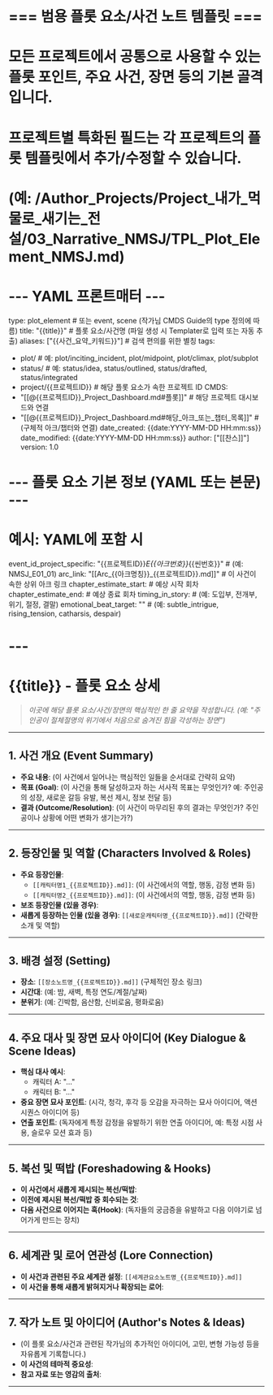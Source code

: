 # === 범용 플롯 요소/사건 노트 템플릿 ===
# 모든 프로젝트에서 공통으로 사용할 수 있는 플롯 포인트, 주요 사건, 장면 등의 기본 골격입니다.
# 프로젝트별 특화된 필드는 각 프로젝트의 플롯 템플릿에서 추가/수정할 수 있습니다.
# (예: /Author_Projects/Project_내가_먹물로_새기는_전설/03_Narrative_NMSJ/TPL_Plot_Element_NMSJ.md)

# --- YAML 프론트매터 ---
type: plot_element # 또는 event, scene (작가님 CMDS Guide의 type 정의에 따름)
title: "{{title}}" # 플롯 요소/사건명 (파일 생성 시 Templater로 입력 또는 자동 추출)
aliases: ["{{사건_요약_키워드}}"] # 검색 편의를 위한 별칭
tags:
  - plot/ # 예: plot/inciting_incident, plot/midpoint, plot/climax, plot/subplot
  - status/ # 예: status/idea, status/outlined, status/drafted, status/integrated
  - project/{{프로젝트ID}} # 해당 플롯 요소가 속한 프로젝트 ID
CMDS:
  - "[[@{{프로젝트ID}}_Project_Dashboard.md#플롯]]" # 해당 프로젝트 대시보드와 연결
  - "[[@{{프로젝트ID}}_Project_Dashboard.md#해당_아크_또는_챕터_목록]]" # (구체적 아크/챕터와 연결)
date_created: {{date:YYYY-MM-DD HH:mm:ss}}
date_modified: {{date:YYYY-MM-DD HH:mm:ss}}
author: ["[[찬스]]"]
version: 1.0

# --- 플롯 요소 기본 정보 (YAML 또는 본문) ---
# 예시: YAML에 포함 시
event_id_project_specific: "{{프로젝트ID}}_E{{아크번호}}_{{씬번호}}" # (예: NMSJ_E01_01)
arc_link: "[[Arc_{{아크명칭}}_{{프로젝트ID}}.md]]" # 이 사건이 속한 상위 아크 링크
chapter_estimate_start: # 예상 시작 회차
chapter_estimate_end: # 예상 종료 회차
timing_in_story: # (예: 도입부, 전개부, 위기, 절정, 결말)
emotional_beat_target: "" # (예: subtle_intrigue, rising_tension, catharsis, despair)
# ---

# {{title}} - 플롯 요소 상세

> *이곳에 해당 플롯 요소/사건/장면의 핵심적인 한 줄 요약을 작성합니다.*
> *(예: "주인공이 절체절명의 위기에서 처음으로 숨겨진 힘을 각성하는 장면")*

---

## 1. 사건 개요 (Event Summary)

- **주요 내용**: (이 사건에서 일어나는 핵심적인 일들을 순서대로 간략히 요약)
- **목표 (Goal)**: (이 사건을 통해 달성하고자 하는 서사적 목표는 무엇인가? 예: 주인공의 성장, 새로운 갈등 유발, 복선 제시, 정보 전달 등)
- **결과 (Outcome/Resolution)**: (이 사건이 마무리된 후의 결과는 무엇인가? 주인공이나 상황에 어떤 변화가 생기는가?)

---

## 2. 등장인물 및 역할 (Characters Involved & Roles)

- **주요 등장인물**:
    - `[[캐릭터명1_{{프로젝트ID}}.md]]`: (이 사건에서의 역할, 행동, 감정 변화 등)
    - `[[캐릭터명2_{{프로젝트ID}}.md]]`: (이 사건에서의 역할, 행동, 감정 변화 등)
- **보조 등장인물 (있을 경우)**:
- **새롭게 등장하는 인물 (있을 경우)**: `[[새로운캐릭터명_{{프로젝트ID}}.md]]` (간략한 소개 및 역할)

---

## 3. 배경 설정 (Setting)

- **장소**: `[[장소노트명_{{프로젝트ID}}.md]]` (구체적인 장소 링크)
- **시간대**: (예: 밤, 새벽, 특정 연도/계절/날짜)
- **분위기**: (예: 긴박함, 음산함, 신비로움, 평화로움)

---

## 4. 주요 대사 및 장면 묘사 아이디어 (Key Dialogue & Scene Ideas)

- **핵심 대사 예시**:
    - 캐릭터 A: "..."
    - 캐릭터 B: "..."
- **중요 장면 묘사 포인트**: (시각, 청각, 후각 등 오감을 자극하는 묘사 아이디어, 액션 시퀀스 아이디어 등)
- **연출 포인트**: (독자에게 특정 감정을 유발하기 위한 연출 아이디어, 예: 특정 시점 사용, 슬로우 모션 효과 등)

---

## 5. 복선 및 떡밥 (Foreshadowing & Hooks)

- **이 사건에서 새롭게 제시되는 복선/떡밥**:
- **이전에 제시된 복선/떡밥 중 회수되는 것**:
- **다음 사건으로 이어지는 훅(Hook)**: (독자들의 궁금증을 유발하고 다음 이야기로 넘어가게 만드는 장치)

---

## 6. 세계관 및 로어 연관성 (Lore Connection)

- **이 사건과 관련된 주요 세계관 설정**: `[[세계관요소노트명_{{프로젝트ID}}.md]]`
- **이 사건을 통해 새롭게 밝혀지거나 확장되는 로어**:

---

## 7. 작가 노트 및 아이디어 (Author's Notes & Ideas)

- (이 플롯 요소/사건과 관련된 작가님의 추가적인 아이디어, 고민, 변형 가능성 등을 자유롭게 기록합니다.)
- **이 사건의 테마적 중요성**:
- **참고 자료 또는 영감의 출처**:

---